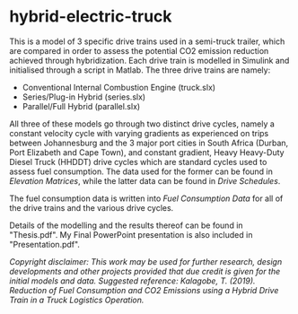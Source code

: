 # hybrid-electric-truck

This is a model of 3 specific drive trains used in a semi-truck trailer, which are compared in order to assess the potential CO2 emission reduction achieved through hybridization. Each drive train is modelled in Simulink and initialised through a script in Matlab. The three drive trains are namely:

- Conventional Internal Combustion Engine (truck.slx)
- Series/Plug-in Hybrid (series.slx)
- Parallel/Full Hybrid (parallel.slx)

All three of these models go through two distinct drive cycles, namely a constant velocity cycle with varying gradients as experienced on trips between Johannesburg and the 3 major port cities in South Africa (Durban, Port Elizabeth and Cape Town), and constant gradient, Heavy Heavy-Duty Diesel Truck (HHDDT) drive cycles which are standard cycles used to assess fuel consumption. The data used for the former can be found in *Elevation Matrices*, while the latter data can be found in *Drive Schedules*. 

The fuel consumption data is written into *Fuel Consumption Data* for all of the drive trains and the various drive cycles. 

Details of the modelling and the results thereof can be found in "Thesis.pdf". My Final PowerPoint presentation is also included in "Presentation.pdf". 

*Copyright disclaimer: This work may be used for further research, design developments and other projects provided that due credit is given for the initial models and data. Suggested reference: Kalagobe, T. (2019). Reduction of Fuel Consumption and CO2 Emissions using a Hybrid Drive Train in a Truck Logistics Operation.*
